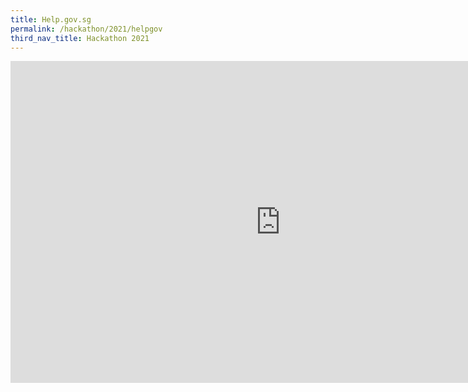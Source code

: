 ```yaml
---
title: Help.gov.sg
permalink: /hackathon/2021/helpgov
third_nav_title: Hackathon 2021
---
```


<iframe src="https://docs.google.com/presentation/d/e/2PACX-1vRAimvvxHBZKAEvpyW5ToQFOA7tJ2658mQfVWY57ahmUg9I5v4uappp3YuVYAsFKzl73lg50_r8KjsG/embed?start=false&loop=false&delayms=3000" frameborder="0" width="864" height="515" allowfullscreen="true" mozallowfullscreen="true" webkitallowfullscreen="true"></iframe>
